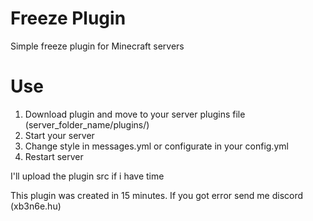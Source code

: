 # Freeze Plugin
Simple freeze plugin for Minecraft servers

# Use
1. Download plugin and move to your server plugins file (server_folder_name/plugins/)
2. Start your server
3. Change style in messages.yml or configurate in your config.yml
4. Restart server

I'll upload the plugin src if i have time

This plugin was created in 15 minutes.
If you got error send me discord (xb3n6e.hu)
